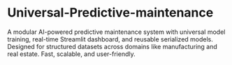 # Universal-Predictive-maintenance
A modular AI-powered predictive maintenance system with universal model training, real-time Streamlit dashboard, and reusable serialized models. Designed for structured datasets across domains like manufacturing and real estate. Fast, scalable, and user-friendly.
